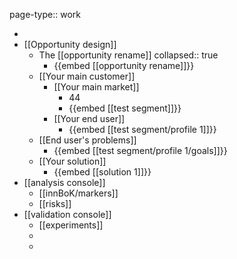 page-type:: work

-
- [[Opportunity design]]
	- The [[opportunity rename]]
	  collapsed:: true
		- {{embed [[opportunity rename]]}}
	- [[Your main customer]]
		- [[Your main market]]
			- 44
			- {{embed [[test segment]]}}
		- [[Your end user]]
			- {{embed [[test segment/profile 1]]}}
	- [[End user's problems]]
		- {{embed [[test segment/profile 1/goals]]}}
	- [[Your solution]]
		- {{embed [[solution 1]]}}
- [[analysis console]]
	- [[innBoK/markers]]
	- [[risks]]
- [[validation console]]
	- [[experiments]]
	-
	-